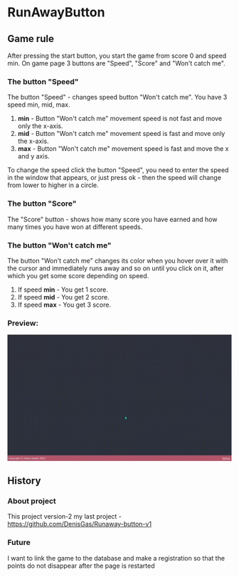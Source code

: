 # RunAwayButton

## Game rule

After pressing the start button, you start the game from score 0 and speed min.
On game page 3 buttons are "Speed", "Score" and "Won't catch me".

### The button "Speed"

The button "Speed" - changes speed button "Won't catch me". You have 3 speed min, mid, max.

1. <b>min</b> - Button "Won't catch me" movement speed is not fast and move only the x-axis.
2. <b>mid</b> - Button "Won't catch me" movement speed is fast and move only the x-axis.
3. <b>max</b> - Button "Won't catch me" movement speed is fast and move the x and y axis.

To change the speed click the button "Speed", you need to enter the speed in the window that appears, or just press ok - then the speed will change from lower to higher in a circle.

### The button "Score"

The "Score" button - shows how many score you have earned and how many times you have won at different speeds.

### The button "Won't catch me"

The button "Won't catch me" changes its color when you hover over it with the cursor and immediately runs away and so on until you click on it, after which you get some score depending on speed.

1. If speed <b>min</b> - You get 1 score.
2. If speed <b>mid</b> - You get 2 score.
3. If speed <b>max</b> - You get 3 score.

### Preview:

![Project illustration](./ilustrate.gif)

## History

### About project

This project version-2 my last project - https://github.com/DenisGas/Runaway-button-v1

### Future

I want to link the game to the database and make a registration so that the points do not disappear after the page is restarted
